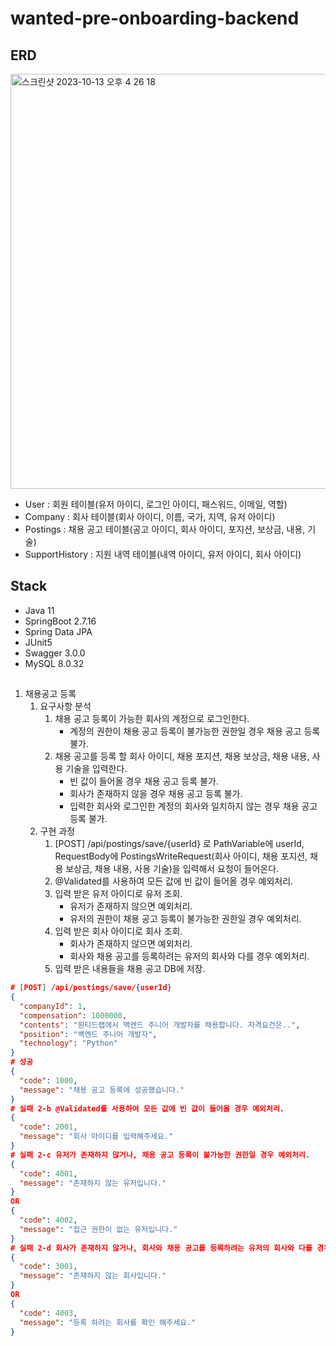 # wanted-pre-onboarding-backend

## ERD
<img width="664" alt="스크린샷 2023-10-13 오후 4 26 18" src="https://github.com/ks12b0000/wanted-pre-onboarding-backend/assets/102012155/b26a6109-08ae-40af-b6d4-400ec83671ee">

- User : 회원 테이블(유저 아이디, 로그인 아이디, 패스워드, 이메일, 역할)
- Company : 회사 테이블(회사 아이디, 이름, 국가, 지역, 유저 아이디)
- Postings : 채용 공고 테이블(공고 아이디, 회사 아이디, 포지션, 보상금, 내용, 기술)
- SupportHistory : 지원 내역 테이블(내역 아이디, 유저 아이디, 회사 아이디)

## Stack
- Java 11
- SpringBoot 2.7.16
- Spring Data JPA
- JUnit5
- Swagger 3.0.0
- MySQL 8.0.32

##
1. 채용공고 등록
    1. 요구사항 분석
        1. 채용 공고 등록이 가능한 회사의 계정으로 로그인한다.
            - 계정의 권한이 채용 공고 등록이 불가능한 권한일 경우 채용 공고 등록 불가.
        2. 채용 공고를 등록 할 회사 아이디, 채용 포지션, 채용 보상금, 채용 내용, 사용 기술을 입력한다.
            - 빈 값이 들어올 경우 채용 공고 등록 불가.
            - 회사가 존재하지 않을 경우 채용 공고 등록 불가.
            - 입력한 회사와 로그인한 계정의 회사와 일치하지 않는 경우 채용 공고 등록 불가.
    2. 구현 과정
        1. [POST] /api/postings/save/{userId} 로 PathVariable에 userId, RequestBody에 PostingsWriteRequest(회사 아이디, 채용 포지션, 채용 보상금, 채용 내용, 사용 기술)을 입력해서 요청이 들어온다.
        2. @Validated를 사용하여 모든 값에 빈 값이 들어올 경우 예외처리.
        3. 입력 받은 유저 아이디로 유저 조회.
            - 유저가 존재하지 않으면 예외처리.
            - 유저의 권한이 채용 공고 등록이 불가능한 권한일 경우 예외처리.
        4. 입력 받은 회사 아이디로 회사 조회.
            - 회사가 존재하지 않으면 예외처리.
            - 회사와 채용 공고를 등록하려는 유저의 회사와 다를 경우 예외처리.
        5. 입력 받은 내용들을 채용 공고 DB에 저장.
  ```json
  # [POST] /api/postings/save/{userId}
  {
    "companyId": 1,
    "compensation": 1000000,
    "contents": "원티드랩에서 백엔드 주니어 개발자를 채용합니다. 자격요건은..",
    "position": "백엔드 주니어 개발자",
    "technology": "Python"
  }
  # 성공
  {
    "code": 1000,
    "message": "채용 공고 등록에 성공했습니다."
  }
  # 실패 2-b @Validated를 사용하여 모든 값에 빈 값이 들어올 경우 예외처리.
  {
    "code": 2001,
    "message": "회사 아이디를 입력해주세요."
  }
  # 실패 2-c 유저가 존재하지 않거나, 채용 공고 등록이 불가능한 권한일 경우 예외처리.
  {
    "code": 4001,
    "message": "존재하지 않는 유저입니다."
  }
  OR
  {
    "code": 4002,
    "message": "접근 권한이 없는 유저입니다."
  }
  # 실패 2-d 회사가 존재하지 않거나, 회사와 채용 공고를 등록하려는 유저의 회사와 다를 경우 예외처리.
  {
    "code": 3001,
    "message": "존재하지 않는 회사입니다."
  }
  OR
  {
    "code": 4003,
    "message": "등록 하려는 회사를 확인 해주세요."
  }
  ```
